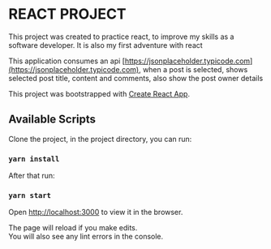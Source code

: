 # REACT PROJECT

This project was created to practice react, to improve my skills as a software developer. It is also my first adventure with react

This application consumes an api [https://jsonplaceholder.typicode.com](https://jsonplaceholder.typicode.com), when a post is selected, shows selected post title, content and comments, also show the post owner details

This project was bootstrapped with [Create React App](https://github.com/facebook/create-react-app).

## Available Scripts

Clone the project, in the project directory, you can run:

### `yarn install`

After that run:

### `yarn start`

Open [http://localhost:3000](http://localhost:3000) to view it in the browser.

The page will reload if you make edits.<br>
You will also see any lint errors in the console.